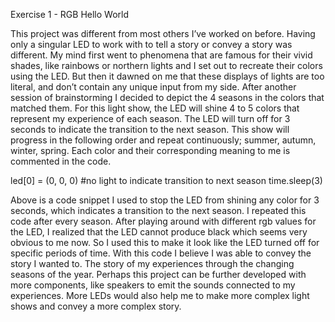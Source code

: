 Exercise 1 - RGB Hello World

This project was different from most others I’ve worked on before. Having only a singular LED to work with to tell a story or convey a story was different. My mind first went to phenomena that are famous for their vivid shades, like rainbows or northern lights and I set out to recreate their colors using the LED. But then it dawned on me that these displays of lights are too literal, and don’t contain any unique input from my side. After another session of brainstorming I decided to depict the 4 seasons in the colors that matched them.
For this light show, the LED will shine 4 to 5 colors that represent my experience of each season. The LED will turn off for 3 seconds to indicate the transition to the next season. This show will progress in the following order and repeat continuously; summer, autumn, winter, spring. Each color and their corresponding meaning to me is commented in the code.

led[0] = (0, 0, 0)      #no light to indicate transition to next season
time.sleep(3)

Above is a code snippet I used to stop the LED from shining any color for 3 seconds, which indicates a transition to the next season. I repeated this code after every season. After playing around with different rgb values for the LED, I realized that the LED cannot produce black which seems very obvious to me now. So I used this to make it look like the LED turned off for specific periods of time.
With this code I believe I was able to convey the story I wanted to. The story of my experiences through the changing seasons of the year. Perhaps this project can be further developed with more components, like speakers to emit the sounds connected to my experiences. More LEDs would also help me to make more complex light shows and convey a more complex story.
